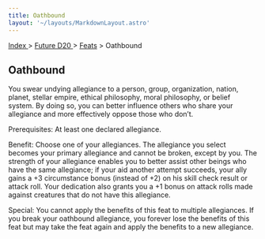 ```yaml
---
title: Oathbound
layout: '~/layouts/MarkdownLayout.astro'
---
```


[ Index ](/) > [ Future D20 ](/future.d20.srd) > [Feats](/future.d20.srd/feats) > Oathbound

## Oathbound

You swear undying allegiance to a person, group, organization, nation, planet,
stellar empire, ethical philosophy, moral philosophy, or belief system. By
doing so, you can better influence others who share your allegiance and more
effectively oppose those who don’t.

Prerequisites: At least one declared allegiance.

Benefit: Choose one of your allegiances. The allegiance you select becomes
your primary allegiance and cannot be broken, except by you. The strength of
your allegiance enables you to better assist other beings who have the same
allegiance; if your aid another attempt succeeds, your ally gains a +3
circumstance bonus (instead of +2) on his skill check result or attack roll.
Your dedication also grants you a +1 bonus on attack rolls made against
creatures that do not have this allegiance.

Special: You cannot apply the benefits of this feat to multiple allegiances.
If you break your oathbound allegiance, you forever lose the benefits of this
feat but may take the feat again and apply the benefits to a new allegiance.

